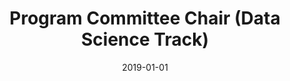 ---
title: "Program Committee Chair (Data Science Track)"
collection: professional
type: ""
permalink: /professional/2019-aiccsa
venue: '<a href="http://www.aiccsa.net/AICCSA2019/13-tracks/36-track-9" target="_blank">International Conference on Computer Systems and Applications (AICCSA)</a>'
date: 2019-01-01
---
